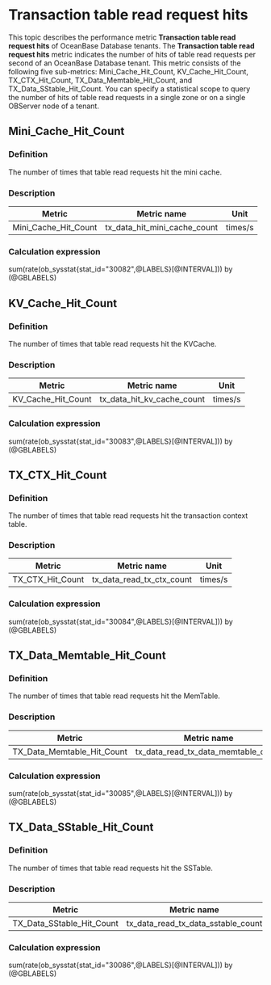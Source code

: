 # Transaction table read request hits

This topic describes the performance metric **Transaction table read request hits** of OceanBase Database tenants.  The **Transaction table read request hits** metric indicates the number of hits of table read requests per second of an OceanBase Database tenant. This metric consists of the following five sub-metrics: Mini_Cache_Hit_Count, KV_Cache_Hit_Count, TX_CTX_Hit_Count, TX_Data_Memtable_Hit_Count,
and TX_Data_SStable_Hit_Count. You can specify a statistical scope to query the number of hits of table read requests in a single zone or on a single OBServer node of a tenant.

## Mini_Cache_Hit_Count

### Definition

The number of times that table read requests hit the mini cache.

### Description

| **Metric** | **Metric name** | **Unit** |
|-----------|----------|--------|
| Mini_Cache_Hit_Count | tx_data_hit_mini_cache_count | times/s |

### Calculation expression

sum(rate(ob_sysstat{stat_id="30082",@LABELS}[@INTERVAL])) by (@GBLABELS)

## KV_Cache_Hit_Count

### Definition

The number of times that table read requests hit the KVCache.

### Description

| **Metric** | **Metric name** | **Unit** |
|-----------|----------|--------|
| KV_Cache_Hit_Count | tx_data_hit_kv_cache_count | times/s |

### Calculation expression

sum(rate(ob_sysstat{stat_id="30083",@LABELS}[@INTERVAL])) by (@GBLABELS)

## TX_CTX_Hit_Count

### Definition

The number of times that table read requests hit the transaction context table.

### Description

| **Metric** | **Metric name** | **Unit** |
|-----------|----------|--------|
| TX_CTX_Hit_Count | tx_data_read_tx_ctx_count | times/s |

### Calculation expression

sum(rate(ob_sysstat{stat_id="30084",@LABELS}[@INTERVAL])) by (@GBLABELS)

## TX_Data_Memtable_Hit_Count

### Definition

The number of times that table read requests hit the MemTable.

### Description

| **Metric** | **Metric name** | **Unit** |
|-----------|----------|--------|
| TX_Data_Memtable_Hit_Count | tx_data_read_tx_data_memtable_count | times/s |

### Calculation expression

sum(rate(ob_sysstat{stat_id="30085",@LABELS}[@INTERVAL])) by (@GBLABELS)

## TX_Data_SStable_Hit_Count

### Definition

The number of times that table read requests hit the SSTable.

### Description

| **Metric** | **Metric name** | **Unit** |
|-----------|----------|--------|
| TX_Data_SStable_Hit_Count | tx_data_read_tx_data_sstable_count | times/s |

### Calculation expression

sum(rate(ob_sysstat{stat_id="30086",@LABELS}[@INTERVAL])) by (@GBLABELS)

